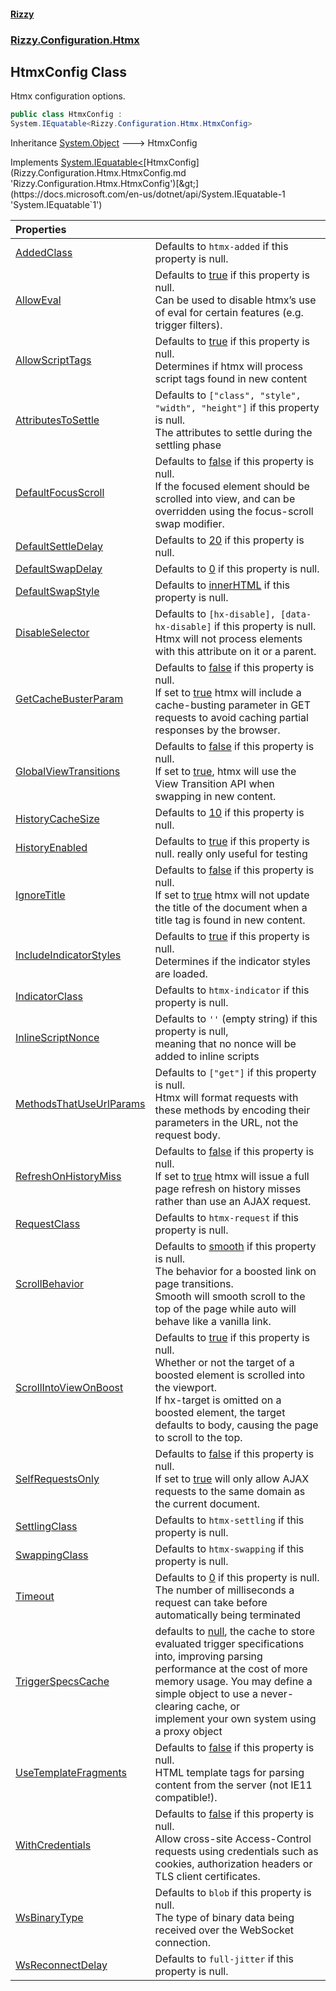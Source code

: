 #### [Rizzy](index.md 'index')
### [Rizzy.Configuration.Htmx](Rizzy.Configuration.Htmx.md 'Rizzy.Configuration.Htmx')

## HtmxConfig Class

Htmx configuration options.

```csharp
public class HtmxConfig :
System.IEquatable<Rizzy.Configuration.Htmx.HtmxConfig>
```

Inheritance [System.Object](https://docs.microsoft.com/en-us/dotnet/api/System.Object 'System.Object') &#129106; HtmxConfig

Implements [System.IEquatable&lt;](https://docs.microsoft.com/en-us/dotnet/api/System.IEquatable-1 'System.IEquatable`1')[HtmxConfig](Rizzy.Configuration.Htmx.HtmxConfig.md 'Rizzy.Configuration.Htmx.HtmxConfig')[&gt;](https://docs.microsoft.com/en-us/dotnet/api/System.IEquatable-1 'System.IEquatable`1')

| Properties | |
| :--- | :--- |
| [AddedClass](Rizzy.Configuration.Htmx.HtmxConfig.AddedClass.md 'Rizzy.Configuration.Htmx.HtmxConfig.AddedClass') | Defaults to `htmx-added` if this property is null. |
| [AllowEval](Rizzy.Configuration.Htmx.HtmxConfig.AllowEval.md 'Rizzy.Configuration.Htmx.HtmxConfig.AllowEval') | Defaults to [true](https://docs.microsoft.com/en-us/dotnet/csharp/language-reference/builtin-types/bool 'https://docs.microsoft.com/en-us/dotnet/csharp/language-reference/builtin-types/bool') if this property is null. <br/>Can be used to disable htmx’s use of eval for certain features (e.g. trigger filters). |
| [AllowScriptTags](Rizzy.Configuration.Htmx.HtmxConfig.AllowScriptTags.md 'Rizzy.Configuration.Htmx.HtmxConfig.AllowScriptTags') | Defaults to [true](https://docs.microsoft.com/en-us/dotnet/csharp/language-reference/builtin-types/bool 'https://docs.microsoft.com/en-us/dotnet/csharp/language-reference/builtin-types/bool') if this property is null.<br/>Determines if htmx will process script tags found in new content |
| [AttributesToSettle](Rizzy.Configuration.Htmx.HtmxConfig.AttributesToSettle.md 'Rizzy.Configuration.Htmx.HtmxConfig.AttributesToSettle') | Defaults to `["class", "style", "width", "height"]` if this property is null.<br/>The attributes to settle during the settling phase |
| [DefaultFocusScroll](Rizzy.Configuration.Htmx.HtmxConfig.DefaultFocusScroll.md 'Rizzy.Configuration.Htmx.HtmxConfig.DefaultFocusScroll') | Defaults to [false](https://docs.microsoft.com/en-us/dotnet/csharp/language-reference/builtin-types/bool 'https://docs.microsoft.com/en-us/dotnet/csharp/language-reference/builtin-types/bool') if this property is null. <br/>If the focused element should be scrolled into view, and can be overridden using the focus-scroll swap modifier. |
| [DefaultSettleDelay](Rizzy.Configuration.Htmx.HtmxConfig.DefaultSettleDelay.md 'Rizzy.Configuration.Htmx.HtmxConfig.DefaultSettleDelay') | Defaults to [20](https://docs.microsoft.com/en-us/dotnet/csharp/language-reference/keywords/20 'https://docs.microsoft.com/en-us/dotnet/csharp/language-reference/keywords/20') if this property is null. |
| [DefaultSwapDelay](Rizzy.Configuration.Htmx.HtmxConfig.DefaultSwapDelay.md 'Rizzy.Configuration.Htmx.HtmxConfig.DefaultSwapDelay') | Defaults to [0](https://docs.microsoft.com/en-us/dotnet/csharp/language-reference/keywords/0 'https://docs.microsoft.com/en-us/dotnet/csharp/language-reference/keywords/0') if this property is null. |
| [DefaultSwapStyle](Rizzy.Configuration.Htmx.HtmxConfig.DefaultSwapStyle.md 'Rizzy.Configuration.Htmx.HtmxConfig.DefaultSwapStyle') | Defaults to [innerHTML](Rizzy.SwapStyle.md#Rizzy.SwapStyle.innerHTML 'Rizzy.SwapStyle.innerHTML') if this property is null. |
| [DisableSelector](Rizzy.Configuration.Htmx.HtmxConfig.DisableSelector.md 'Rizzy.Configuration.Htmx.HtmxConfig.DisableSelector') | Defaults to `[hx-disable], [data-hx-disable]` if this property is null.<br/>Htmx will not process elements with this attribute on it or a parent. |
| [GetCacheBusterParam](Rizzy.Configuration.Htmx.HtmxConfig.GetCacheBusterParam.md 'Rizzy.Configuration.Htmx.HtmxConfig.GetCacheBusterParam') | Defaults to [false](https://docs.microsoft.com/en-us/dotnet/csharp/language-reference/builtin-types/bool 'https://docs.microsoft.com/en-us/dotnet/csharp/language-reference/builtin-types/bool') if this property is null.<br/>If set to [true](https://docs.microsoft.com/en-us/dotnet/csharp/language-reference/builtin-types/bool 'https://docs.microsoft.com/en-us/dotnet/csharp/language-reference/builtin-types/bool') htmx will include a cache-busting parameter in GET requests to avoid caching partial responses by the browser. |
| [GlobalViewTransitions](Rizzy.Configuration.Htmx.HtmxConfig.GlobalViewTransitions.md 'Rizzy.Configuration.Htmx.HtmxConfig.GlobalViewTransitions') | Defaults to [false](https://docs.microsoft.com/en-us/dotnet/csharp/language-reference/builtin-types/bool 'https://docs.microsoft.com/en-us/dotnet/csharp/language-reference/builtin-types/bool') if this property is null.<br/>If set to [true](https://docs.microsoft.com/en-us/dotnet/csharp/language-reference/builtin-types/bool 'https://docs.microsoft.com/en-us/dotnet/csharp/language-reference/builtin-types/bool'), htmx will use the View Transition API when swapping in new content. |
| [HistoryCacheSize](Rizzy.Configuration.Htmx.HtmxConfig.HistoryCacheSize.md 'Rizzy.Configuration.Htmx.HtmxConfig.HistoryCacheSize') | Defaults to [10](https://docs.microsoft.com/en-us/dotnet/csharp/language-reference/keywords/10 'https://docs.microsoft.com/en-us/dotnet/csharp/language-reference/keywords/10') if this property is null. |
| [HistoryEnabled](Rizzy.Configuration.Htmx.HtmxConfig.HistoryEnabled.md 'Rizzy.Configuration.Htmx.HtmxConfig.HistoryEnabled') | Defaults to [true](https://docs.microsoft.com/en-us/dotnet/csharp/language-reference/builtin-types/bool 'https://docs.microsoft.com/en-us/dotnet/csharp/language-reference/builtin-types/bool') if this property is null. really only useful for testing |
| [IgnoreTitle](Rizzy.Configuration.Htmx.HtmxConfig.IgnoreTitle.md 'Rizzy.Configuration.Htmx.HtmxConfig.IgnoreTitle') | Defaults to [false](https://docs.microsoft.com/en-us/dotnet/csharp/language-reference/builtin-types/bool 'https://docs.microsoft.com/en-us/dotnet/csharp/language-reference/builtin-types/bool') if this property is null.<br/>If set to [true](https://docs.microsoft.com/en-us/dotnet/csharp/language-reference/builtin-types/bool 'https://docs.microsoft.com/en-us/dotnet/csharp/language-reference/builtin-types/bool') htmx will not update the title of the document when a title tag is found in new content. |
| [IncludeIndicatorStyles](Rizzy.Configuration.Htmx.HtmxConfig.IncludeIndicatorStyles.md 'Rizzy.Configuration.Htmx.HtmxConfig.IncludeIndicatorStyles') | Defaults to [true](https://docs.microsoft.com/en-us/dotnet/csharp/language-reference/builtin-types/bool 'https://docs.microsoft.com/en-us/dotnet/csharp/language-reference/builtin-types/bool') if this property is null.<br/>Determines if the indicator styles are loaded. |
| [IndicatorClass](Rizzy.Configuration.Htmx.HtmxConfig.IndicatorClass.md 'Rizzy.Configuration.Htmx.HtmxConfig.IndicatorClass') | Defaults to `htmx-indicator` if this property is null. |
| [InlineScriptNonce](Rizzy.Configuration.Htmx.HtmxConfig.InlineScriptNonce.md 'Rizzy.Configuration.Htmx.HtmxConfig.InlineScriptNonce') | Defaults to `''` (empty string) if this property is null,<br/>meaning that no nonce will be added to inline scripts |
| [MethodsThatUseUrlParams](Rizzy.Configuration.Htmx.HtmxConfig.MethodsThatUseUrlParams.md 'Rizzy.Configuration.Htmx.HtmxConfig.MethodsThatUseUrlParams') | Defaults to `["get"]` if this property is null.<br/>Htmx will format requests with these methods by encoding their parameters in the URL, not the request body. |
| [RefreshOnHistoryMiss](Rizzy.Configuration.Htmx.HtmxConfig.RefreshOnHistoryMiss.md 'Rizzy.Configuration.Htmx.HtmxConfig.RefreshOnHistoryMiss') | Defaults to [false](https://docs.microsoft.com/en-us/dotnet/csharp/language-reference/builtin-types/bool 'https://docs.microsoft.com/en-us/dotnet/csharp/language-reference/builtin-types/bool') if this property is null.<br/>If set to [true](https://docs.microsoft.com/en-us/dotnet/csharp/language-reference/builtin-types/bool 'https://docs.microsoft.com/en-us/dotnet/csharp/language-reference/builtin-types/bool') htmx will issue a full page refresh on history misses rather than use an AJAX request. |
| [RequestClass](Rizzy.Configuration.Htmx.HtmxConfig.RequestClass.md 'Rizzy.Configuration.Htmx.HtmxConfig.RequestClass') | Defaults to `htmx-request` if this property is null. |
| [ScrollBehavior](Rizzy.Configuration.Htmx.HtmxConfig.ScrollBehavior.md 'Rizzy.Configuration.Htmx.HtmxConfig.ScrollBehavior') | Defaults to [smooth](Rizzy.ScrollBehavior.md#Rizzy.ScrollBehavior.smooth 'Rizzy.ScrollBehavior.smooth') if this property is null.<br/>The behavior for a boosted link on page transitions. <br/>Smooth will smooth scroll to the top of the page while auto will behave like a vanilla link. |
| [ScrollIntoViewOnBoost](Rizzy.Configuration.Htmx.HtmxConfig.ScrollIntoViewOnBoost.md 'Rizzy.Configuration.Htmx.HtmxConfig.ScrollIntoViewOnBoost') | Defaults to [true](https://docs.microsoft.com/en-us/dotnet/csharp/language-reference/builtin-types/bool 'https://docs.microsoft.com/en-us/dotnet/csharp/language-reference/builtin-types/bool') if this property is null. <br/>Whether or not the target of a boosted element is scrolled into the viewport. <br/>If hx-target is omitted on a boosted element, the target defaults to body, causing the page to scroll to the top. |
| [SelfRequestsOnly](Rizzy.Configuration.Htmx.HtmxConfig.SelfRequestsOnly.md 'Rizzy.Configuration.Htmx.HtmxConfig.SelfRequestsOnly') | Defaults to [false](https://docs.microsoft.com/en-us/dotnet/csharp/language-reference/builtin-types/bool 'https://docs.microsoft.com/en-us/dotnet/csharp/language-reference/builtin-types/bool') if this property is null.<br/>If set to [true](https://docs.microsoft.com/en-us/dotnet/csharp/language-reference/builtin-types/bool 'https://docs.microsoft.com/en-us/dotnet/csharp/language-reference/builtin-types/bool') will only allow AJAX requests to the same domain as the current document. |
| [SettlingClass](Rizzy.Configuration.Htmx.HtmxConfig.SettlingClass.md 'Rizzy.Configuration.Htmx.HtmxConfig.SettlingClass') | Defaults to `htmx-settling` if this property is null. |
| [SwappingClass](Rizzy.Configuration.Htmx.HtmxConfig.SwappingClass.md 'Rizzy.Configuration.Htmx.HtmxConfig.SwappingClass') | Defaults to `htmx-swapping` if this property is null. |
| [Timeout](Rizzy.Configuration.Htmx.HtmxConfig.Timeout.md 'Rizzy.Configuration.Htmx.HtmxConfig.Timeout') | Defaults to [0](https://docs.microsoft.com/en-us/dotnet/csharp/language-reference/keywords/0 'https://docs.microsoft.com/en-us/dotnet/csharp/language-reference/keywords/0') if this property is null.<br/>The number of milliseconds a request can take before automatically being terminated |
| [TriggerSpecsCache](Rizzy.Configuration.Htmx.HtmxConfig.TriggerSpecsCache.md 'Rizzy.Configuration.Htmx.HtmxConfig.TriggerSpecsCache') | defaults to [null](https://docs.microsoft.com/en-us/dotnet/csharp/language-reference/keywords/null 'https://docs.microsoft.com/en-us/dotnet/csharp/language-reference/keywords/null'), the cache to store evaluated trigger specifications into, improving parsing<br/>performance at the cost of more memory usage. You may define a simple object to use a never-clearing cache, or<br/>implement your own system using a proxy object |
| [UseTemplateFragments](Rizzy.Configuration.Htmx.HtmxConfig.UseTemplateFragments.md 'Rizzy.Configuration.Htmx.HtmxConfig.UseTemplateFragments') | Defaults to [false](https://docs.microsoft.com/en-us/dotnet/csharp/language-reference/builtin-types/bool 'https://docs.microsoft.com/en-us/dotnet/csharp/language-reference/builtin-types/bool') if this property is null.<br/>HTML template tags for parsing content from the server (not IE11 compatible!). |
| [WithCredentials](Rizzy.Configuration.Htmx.HtmxConfig.WithCredentials.md 'Rizzy.Configuration.Htmx.HtmxConfig.WithCredentials') | Defaults to [false](https://docs.microsoft.com/en-us/dotnet/csharp/language-reference/builtin-types/bool 'https://docs.microsoft.com/en-us/dotnet/csharp/language-reference/builtin-types/bool') if this property is null.<br/>Allow cross-site Access-Control requests using credentials such as cookies, authorization headers or TLS client certificates. |
| [WsBinaryType](Rizzy.Configuration.Htmx.HtmxConfig.WsBinaryType.md 'Rizzy.Configuration.Htmx.HtmxConfig.WsBinaryType') | Defaults to `blob` if this property is null.<br/>The type of binary data being received over the WebSocket connection. |
| [WsReconnectDelay](Rizzy.Configuration.Htmx.HtmxConfig.WsReconnectDelay.md 'Rizzy.Configuration.Htmx.HtmxConfig.WsReconnectDelay') | Defaults to `full-jitter` if this property is null. |
